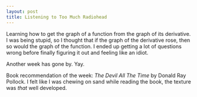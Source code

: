 ```yaml
---
layout: post
title: Listening to Too Much Radiohead 
---
```


Learning how to get the graph of a function from the graph of its derivative. I was being stupid, so I thought that if the graph of the derivative rose, then so would the graph of the function. I ended up getting a lot of questions wrong before finally figuring it out and feeling like an idiot. 

Another week has gone by. Yay. 

Book recommendation of the week: _The Devil All The Time_ by Donald Ray Pollock. I felt like I was chewing on sand while reading the book, the texture was _that_ well developed. 
